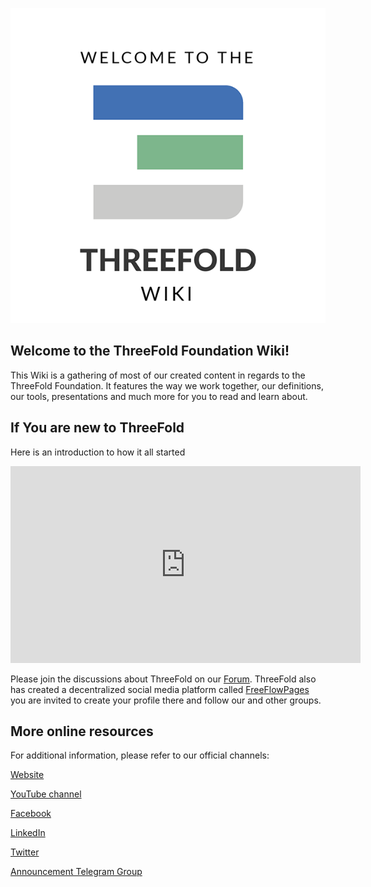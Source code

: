 ![](wiki-intro.png)

## Welcome to the ThreeFold Foundation Wiki!

This Wiki is a gathering of most of our created content in regards to the ThreeFold Foundation.
It features the way we work together, our definitions, our tools, presentations and much more for you to read and learn about.

## If You are new to ThreeFold

Here is an introduction to how it all started

<iframe width="560" height="315" src="https://www.youtube.com/embed/AAV4yYZ_P3k" frameborder="0" allow="accelerometer; autoplay; encrypted-media; gyroscope; picture-in-picture" allowfullscreen></iframe>

Please join the discussions about ThreeFold on our [Forum](https://forum.threefold.io/).
ThreeFold also has created a decentralized social media platform called [FreeFlowPages](https://www.freeflowpages.com) you are invited to create your profile there and follow our and other groups.

## More online resources

For additional information, please refer to our official channels:

[Website](https://www.threefold.io)

[YouTube channel](https://youtube.com/c/ThreeFoldFoundation)

[Facebook](https://facebook.com/ThreeFoldNetwork)

[LinkedIn](https://linkedin.com/company/threefold-foundation/)

[Twitter](https://twitter.com/threefoldntwrk) 

[Announcement Telegram Group](https://t.me/threefoldnetwork)